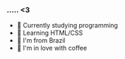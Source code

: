 ### ..... <3

- 🤍 Currently studying programming
- 🤍 Learning HTML/CSS 
- 🤍 I'm from Brazil
- 🤍 I'm in love with coffee
